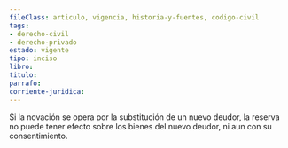 ```yaml
---
fileClass: articulo, vigencia, historia-y-fuentes, codigo-civil
tags:
- derecho-civil
- derecho-privado
estado: vigente
tipo: inciso
libro:
titulo:
parrafo:
corriente-juridica:
---
```

Si la novación se opera por la substitución de un nuevo deudor, la reserva no puede tener efecto sobre los bienes del nuevo deudor, ni aun con su consentimiento.